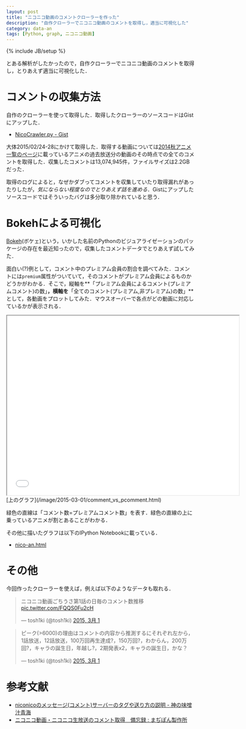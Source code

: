 ```yaml
---
layout: post
title: "ニコニコ動画のコメントクローラーを作った"
description: "自作クローラーでニコニコ動画のコメントを取得し，適当に可視化した"
category: data-an
tags: [Python, graph, ニコニコ動画]
---
```

{% include JB/setup %}


とある解析がしたかったので，自作クローラーでニコニコ動画のコメントを取得し，とりあえず適当に可視化した．


# コメントの収集方法

自作のクローラーを使って取得した．取得したクローラーのソースコードはGistにアップした．

- [NicoCrawler.py - Gist](https://gist.github.com/tosh1ki/10be02aa4599d5ff96ad)

大体2015/02/24-28にかけて取得した．取得する動画については[2014秋アニメ一覧のページ](http://ch.nicovideo.jp/2014fall_anime)に載っているアニメの過去放送分の動画のその時点での全てのコメントを取得した．収集したコメントは13,074,945件，ファイルサイズは2.2GBだった．

取得のログによると，なぜかダブってコメントを収集していたり取得漏れがあったりしたが，*気にならない程度なのでとりあえず話を進める*．Gistにアップしたソースコードではそういったバグは多分取り除かれていると思う．


# Bokehによる可視化

[Bokeh](http://bokeh.pydata.org/en/latest/index.html)(ボケェ)という，いかした名前のPythonのビジュアライゼーションのパッケージの存在を最近知ったので，収集したコメントデータでとりあえず試してみた．

面白い(?)例として，コメント中のプレミアム会員の割合を調べてみた．コメントには`premium`属性がついていて，そのコメントがプレミアム会員によるものかどうかがわかる．そこで，縦軸を**「プレミアム会員によるコメント(プレミアムコメント)の数」**，横軸を**「全てのコメント(プレミアム,非プレミアム)の数」**として，各動画をプロットしてみた．マウスオーバーで各点がどの動画に対応しているかが表示される．

<iframe src="/image/2015-03-01/comment_vs_pcomment.html" name="sample" width="620" height="480" scrolling="no"></iframe><br/>
[上のグラフ](/image/2015-03-01/comment_vs_pcomment.html)

緑色の直線は「コメント数=プレミアムコメント数」を表す．緑色の直線の上に乗っているアニメが割とあることがわかる．

その他に描いたグラフは以下のIPython Notebookに載っている．

- [nico-an.html](/ipynb/nico-an.html)


# その他
今回作ったクローラーを使えば，例えば以下のようなデータも取れる．

<blockquote class="twitter-tweet" lang="ja"><p>ニコニコ動画ごちうさ第1話の日毎のコメント数推移 <a href="http://t.co/FQQS0Fu2cH">pic.twitter.com/FQQS0Fu2cH</a></p>&mdash; tosh1ki (@tosh1ki) <a href="https://twitter.com/tosh1ki/status/572008364261031936">2015, 3月 1</a></blockquote>
<script async src="//platform.twitter.com/widgets.js" charset="utf-8"></script>

<blockquote class="twitter-tweet" data-conversation="none" lang="ja"><p>ピーク(&gt;6000)の理由はコメントの内容から推測するにそれぞれ左から，1話放送，12話放送，100万回再生達成?，150万回?，わからん，200万回?，キャラの誕生日，年越し?，2期発表x2，キャラの誕生日，かな？</p>&mdash; tosh1ki (@tosh1ki) <a href="https://twitter.com/tosh1ki/status/572015008483160064">2015, 3月 1</a></blockquote>
<script async src="//platform.twitter.com/widgets.js" charset="utf-8"></script>


# 参考文献

- [niconicoのメッセージ(コメント)サーバーのタグや送り方の説明 - 神の味噌汁青海](http://blog.goo.ne.jp/hocomodashi/e/3ef374ad09e79ed5c50f3584b3712d61)
- [ニコニコ動画・ニコニコ生放送のコメント取得　備忘録 : まぢぽん製作所](http://blog.livedoor.jp/mgpn/archives/51886270.html)
